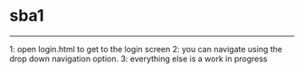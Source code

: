 # sba1
_____________________________________________________________________________
1: open login.html to get to the login screen
2: you can navigate using the drop down navigation option.
3: everything else is a work in progress